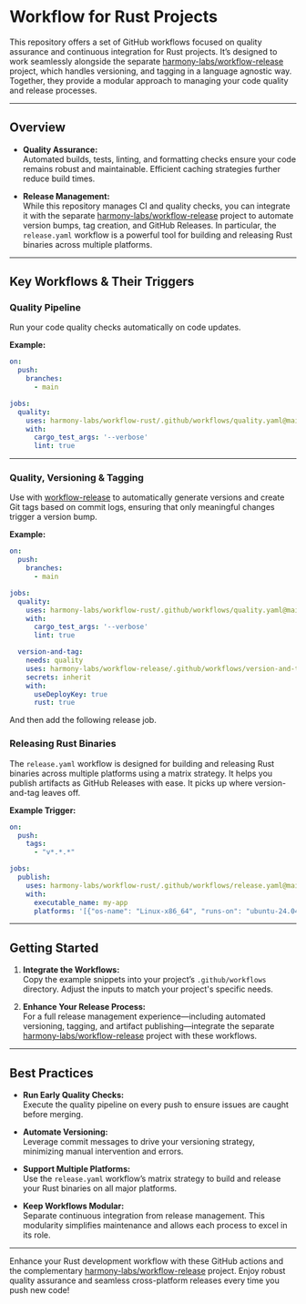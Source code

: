 # Workflow for Rust Projects

This repository offers a set of GitHub workflows focused on quality assurance and continuous integration for Rust projects. It’s designed to work seamlessly alongside the separate [harmony-labs/workflow-release](https://github.com/harmony-labs/workflow-release) project, which handles versioning, and tagging in a language agnostic way. Together, they provide a modular approach to managing your code quality and release processes.

---

## Overview

- **Quality Assurance:**  
  Automated builds, tests, linting, and formatting checks ensure your code remains robust and maintainable. Efficient caching strategies further reduce build times.

- **Release Management:**  
  While this repository manages CI and quality checks, you can integrate it with the separate [harmony-labs/workflow-release](https://github.com/harmony-labs/workflow-release) project to automate version bumps, tag creation, and GitHub Releases. In particular, the `release.yaml` workflow is a powerful tool for building and releasing Rust binaries across multiple platforms.

---

## Key Workflows & Their Triggers

### Quality Pipeline

Run your code quality checks automatically on code updates.

**Example:**
```yaml
on:
  push:
    branches:
      - main

jobs:
  quality:
    uses: harmony-labs/workflow-rust/.github/workflows/quality.yaml@main
    with:
      cargo_test_args: '--verbose'
      lint: true
```

---

### Quality, Versioning & Tagging

Use with [workflow-release](https://github.com/harmony-labs/workflow-release) to automatically generate versions and create Git tags based on commit logs, ensuring that only meaningful changes trigger a version bump.

**Example:**
```yaml
on:
  push:
    branches:
      - main

jobs:
  quality:
    uses: harmony-labs/workflow-rust/.github/workflows/quality.yaml@main
    with:
      cargo_test_args: '--verbose'
      lint: true

  version-and-tag:
    needs: quality
    uses: harmony-labs/workflow-release/.github/workflows/version-and-tag.yaml@main
    secrets: inherit
    with:
      useDeployKey: true
      rust: true
```

And then add the following release job.

### Releasing Rust Binaries

The `release.yaml` workflow is designed for building and releasing Rust binaries across multiple platforms using a matrix strategy. It helps you publish artifacts as GitHub Releases with ease. It picks up where version-and-tag leaves off.

**Example Trigger:**
```yaml
on:
  push:
    tags:
      - "v*.*.*"

jobs:
  publish:
    uses: harmony-labs/workflow-rust/.github/workflows/release.yaml@main
    with:
      executable_name: my-app
      platforms: '[{"os-name": "Linux-x86_64", "runs-on": "ubuntu-24.04", "target": "x86_64-unknown-linux-musl"}]'
```

---

## Getting Started

1. **Integrate the Workflows:**  
   Copy the example snippets into your project’s `.github/workflows` directory. Adjust the inputs to match your project's specific needs.

2. **Enhance Your Release Process:**  
   For a full release management experience—including automated versioning, tagging, and artifact publishing—integrate the separate [harmony-labs/workflow-release](https://github.com/harmony-labs/workflow-release) project with these workflows.

---

## Best Practices

- **Run Early Quality Checks:**  
  Execute the quality pipeline on every push to ensure issues are caught before merging.

- **Automate Versioning:**  
  Leverage commit messages to drive your versioning strategy, minimizing manual intervention and errors.

- **Support Multiple Platforms:**  
  Use the `release.yaml` workflow’s matrix strategy to build and release your Rust binaries on all major platforms.

- **Keep Workflows Modular:**  
  Separate continuous integration from release management. This modularity simplifies maintenance and allows each process to excel in its role.

---

Enhance your Rust development workflow with these GitHub actions and the complementary [harmony-labs/workflow-release](https://github.com/harmony-labs/workflow-release) project. Enjoy robust quality assurance and seamless cross-platform releases every time you push new code!